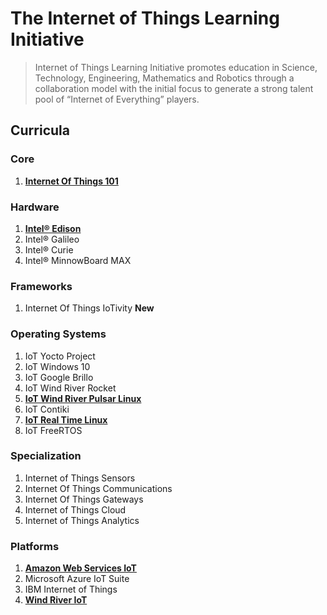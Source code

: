 The Internet of Things Learning Initiative
==

> Internet of Things Learning Initiative promotes education in Science, Technology, Engineering, Mathematics and Robotics through a collaboration model with the initial focus to generate a strong talent pool of “Internet of Everything” players.

## Curricula

### Core
1. [__Internet Of Things 101__](https://theiotlearninginitiative.gitbooks.io/internetofthings101/)

### Hardware
1. [__Intel® Edison__](https://theiotlearninginitiative.gitbooks.io/inteledison/)
2. Intel® Galileo
3. Intel® Curie
4. Intel® MinnowBoard MAX

### Frameworks
1. Internet Of Things IoTivity **New**

### Operating Systems
1. IoT Yocto Project
2. IoT Windows 10
3. IoT Google Brillo
4. IoT Wind River Rocket
5. [__IoT Wind River Pulsar Linux__](https://theiotlearninginitiative.gitbooks.io/iotwindriverpulsarlinux/content/)
6. IoT Contiki
7. [__IoT Real Time Linux__](https://theiotlearninginitiative.gitbooks.io/internetofthingsrt/content/)
7. IoT FreeRTOS  

### Specialization
1. Internet of Things Sensors
2. Internet Of Things Communications
3. Internet Of Things Gateways
4. Internet of Things Cloud
5. Internet of Things Analytics

### Platforms

1. [__Amazon Web Services IoT__](https://theiotlearninginitiative.gitbooks.io/amazonwebservicesiot/content/)
3. Microsoft Azure IoT Suite
4. IBM Internet of Things
5. [__Wind River IoT__](https://theiotlearninginitiative.gitbooks.io/windriveriot/content/)